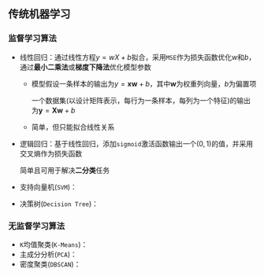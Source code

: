 ## 传统机器学习

### 监督学习算法

- 线性回归：通过线性方程$y=wX+b$拟合，采用`MSE`作为损失函数优化$w$和$b$，通过**最小二乘法**或**梯度下降法**优化模型参数

  - 模型假设一条样本的输出为$y=\boldsymbol x\boldsymbol w+b$，其中$\boldsymbol w$为权重列向量，$b$为偏置项

    一个数据集(以设计矩阵表示，每行为一条样本，每列为一个特征)的输出为$\boldsymbol y=\boldsymbol X\boldsymbol w+b$

  - 简单，但只能拟合线性关系

- 逻辑回归：基于线性回归，添加`sigmoid`激活函数输出一个$(0,1)$的值，并采用交叉熵作为损失函数

  简单且可用于解决**二分类**任务

- 支持向量机(`SVM`)：

- 决策树(`Decision Tree`)：

### 无监督学习算法

- `K`均值聚类(`K-Means`)：
- 主成分分析(`PCA`)：
- 密度聚类(`DBSCAN`)：


